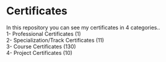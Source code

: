 # Certificates
In this repository you can see my certificates in 4 categories..<br>
1- Professional Certificates  (1) <br>
2- Specialization/Track Certificates  (11)<br>
3- Course Certificates  (130) <br>
4- Project Certificates  (10)
